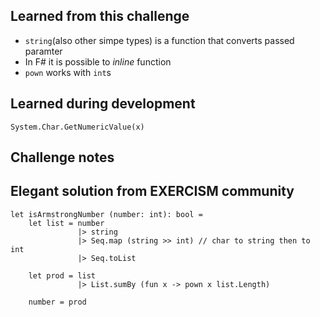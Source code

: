 ## Learned from this challenge

- `string`(also other simpe types) is a function that converts passed paramter
- In F# it is possible to _inline_ function
- `pown` works with `int`s

## Learned during development

```f#
System.Char.GetNumericValue(x)
```

## Challenge notes

## Elegant solution from EXERCISM community

```f#
let isArmstrongNumber (number: int): bool = 
    let list = number 
               |> string 
               |> Seq.map (string >> int) // char to string then to int
               |> Seq.toList

    let prod = list 
               |> List.sumBy (fun x -> pown x list.Length)

    number = prod
```
